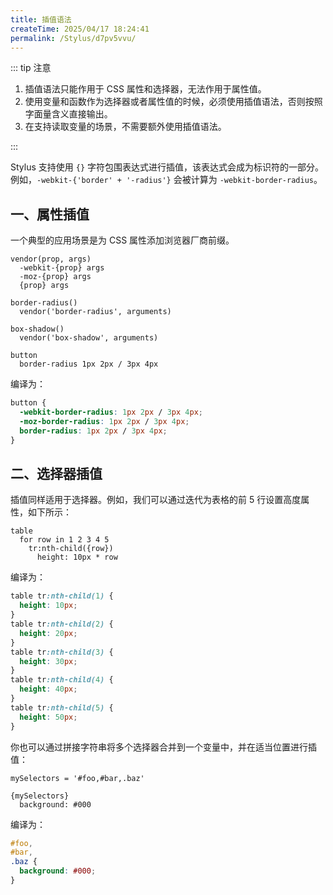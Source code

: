```yaml
---
title: 插值语法
createTime: 2025/04/17 18:24:41
permalink: /Stylus/d7pv5vvu/
---
```


::: tip 注意

1. 插值语法只能作用于 CSS 属性和选择器，无法作用于属性值。
2. 使用变量和函数作为选择器或者属性值的时候，必须使用插值语法，否则按照字面量含义直接输出。
3. 在支持读取变量的场景，不需要额外使用插值语法。

:::

Stylus 支持使用 `{}` 字符包围表达式进行插值，该表达式会成为标识符的一部分。例如，`-webkit-{'border' + '-radius'}` 会被计算为 `-webkit-border-radius`。

## 一、属性插值

一个典型的应用场景是为 CSS 属性添加浏览器厂商前缀。

```styl
vendor(prop, args)
  -webkit-{prop} args
  -moz-{prop} args
  {prop} args

border-radius()
  vendor('border-radius', arguments)

box-shadow()
  vendor('box-shadow', arguments)

button
  border-radius 1px 2px / 3px 4px
```

编译为：

```css
button {
  -webkit-border-radius: 1px 2px / 3px 4px;
  -moz-border-radius: 1px 2px / 3px 4px;
  border-radius: 1px 2px / 3px 4px;
}
```

## 二、选择器插值

插值同样适用于选择器。例如，我们可以通过迭代为表格的前 5 行设置高度属性，如下所示：

```styl
table
  for row in 1 2 3 4 5
    tr:nth-child({row})
      height: 10px * row
```

编译为：

```css
table tr:nth-child(1) {
  height: 10px;
}
table tr:nth-child(2) {
  height: 20px;
}
table tr:nth-child(3) {
  height: 30px;
}
table tr:nth-child(4) {
  height: 40px;
}
table tr:nth-child(5) {
  height: 50px;
}
```

你也可以通过拼接字符串将多个选择器合并到一个变量中，并在适当位置进行插值：

```styl
mySelectors = '#foo,#bar,.baz'

{mySelectors}
  background: #000
```

编译为：

```css
#foo,
#bar,
.baz {
  background: #000;
}
```
